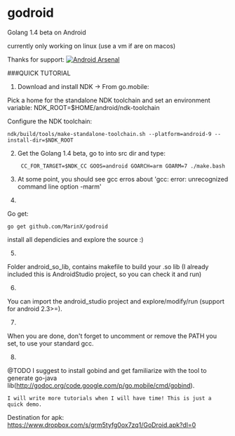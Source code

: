 godroid
=======

Golang 1.4 beta on Android

currently only working on linux (use a vm if are on macos)


Thanks for support:
[![Android Arsenal](https://img.shields.io/badge/Android%20Arsenal-GoDroid-brightgreen.svg?style=flat)](https://android-arsenal.com/details/1/1075)

###QUICK TUTORIAL

1. Download and install NDK -> From go.mobile:

Pick a home for the standalone NDK toolchain and set an environment variable:
	NDK_ROOT=$HOME/android/ndk-toolchain

Configure the NDK toolchain:

	ndk/build/tools/make-standalone-toolchain.sh --platform=android-9 --install-dir=$NDK_ROOT

2. Get the Golang 1.4 beta, go to into src dir and type: 

		CC_FOR_TARGET=$NDK_CC GOOS=android GOARCH=arm GOARM=7 ./make.bash

3. At some point, you should see gcc erros about 'gcc: error: unrecognized command line option -marm'

4.
Go get:

	go get github.com/MarinX/godroid

install all dependicies and explore the source :)

5.
Folder android_so_lib, contains makefile to build your .so lib (I already included this is AndroidStudio project, so you can check it and run)

6.
You can import the android_studio project and explore/modify/run (support for android 2.3>=).

7.
When you are done, don't forget to uncomment or remove the PATH you set, to use your standard gcc.

8.
@TODO I suggest to install gobind and get familiarize with the tool to generate go-java lib(http://godoc.org/code.google.com/p/go.mobile/cmd/gobind). 
	
    I will write more tutorials when I will have time! This is just a quick demo.

Destination for apk:
                https://www.dropbox.com/s/grm5tyfg0ox7zq1/GoDroid.apk?dl=0

										
